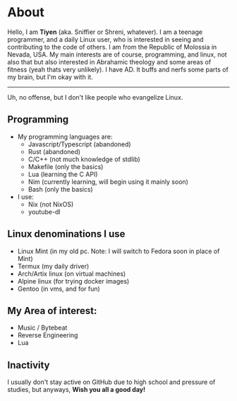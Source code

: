 # About
Hello, I am **Tiyen** (aka. Sniffier or Shreni, whatever). I am a teenage programmer, and a daily Linux user, who is interested in seeing and contributing to the code of others. I am from the Republic of Molossia in Nevada, USA.
My main interests are of course, programming, and linux, not also that but also interested in Abrahamic theology and some areas of fitness (yeah thats very unlikely).
I have AD. It buffs and nerfs some parts of my brain, but I'm okay with it.

---

Uh, no offense, but I don't like people who evangelize Linux.

## Programming
- My programming languages are:
  - Javascript/Typescript (abandoned)
  - Rust (abandoned)
  - C/C++ (not much knowledge of stdlib)
  - Makefile (only the basics)
  - Lua (learning the C API)
  - Nim (currently learning, will begin using it mainly soon)
  - Bash (only the basics)
- I use:
  - Nix (not NixOS)
  - youtube-dl

## Linux denominations I use
- Linux Mint (in my old pc. Note: I will switch to Fedora soon in place of Mint)
- Termux (my daily driver)
- Arch/Artix linux (on virtual machines)
- Alpine linux (for trying docker images)
- Gentoo (in vms, and for fun)

## My Area of interest:
- Music / Bytebeat
- Reverse Engineering
- Lua
## Inactivity
I usually don't stay active on GitHub due to high school and pressure of studies, but anyways, 
**Wish you all a good day!**

<!---
mrtianjin829/mrtianjin829 is a ✨ special ✨ repository because its `README.md` (this file) appears on your GitHub profile.
You can click the Preview link to take a look at your changes.
--->
